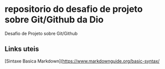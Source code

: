 # repositorio do desafio de projeto sobre Git/Github da Dio
Desafio de Projeto sobre Git/Github

## Links uteis
[Sintaxe Basica Markdown](https://www.markdownguide.org/basic-syntax/
